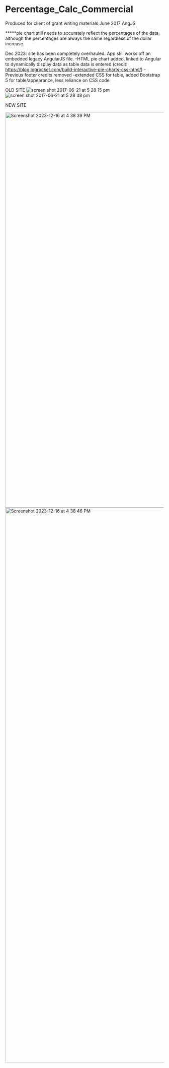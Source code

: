 # Percentage_Calc_Commercial
Produced for client of grant writing materials June 2017 AngJS

*****pie chart still needs to accurately reflect the percentages of the data, although the percentages are always the same regardless of the dollar increase.

Dec 2023: site has been completely overhauled. App still works off an embedded legacy AngularJS file. 
-HTML pie chart added, linked to Angular to dynamically display data as table data is entered (credit: https://blog.logrocket.com/build-interactive-pie-charts-css-html/)
-Previous footer credits removed
-extended CSS for table, added Bootstrap 5 for table/appearance, less reliance on CSS code

OLD SITE
![screen shot 2017-06-21 at 5 28 15 pm](https://user-images.githubusercontent.com/22375594/27409447-25812f7a-56a7-11e7-9b0a-f90421d1e47b.png)
![screen shot 2017-06-21 at 5 28 48 pm](https://user-images.githubusercontent.com/22375594/27409450-287ef1bc-56a7-11e7-87e9-52b469f78a30.png)

NEW SITE

<img width="1256" alt="Screenshot 2023-12-16 at 4 38 39 PM" src="https://github.com/CGJohnson112/Percentage_Calc_Commercial/assets/22375594/608de000-1d6f-43ad-ac80-6b126a288e5d">
<img width="1763" alt="Screenshot 2023-12-16 at 4 38 46 PM" src="https://github.com/CGJohnson112/Percentage_Calc_Commercial/assets/22375594/67275045-fae0-45d6-85dc-c3d6a0855925">
